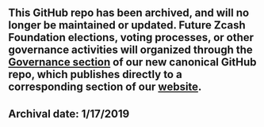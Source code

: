 ## This GitHub repo has been archived, and will no longer be maintained or updated. Future Zcash Foundation elections, voting processes, or other governance activities will organized through the [Governance section](ttps://github.com/ZcashFoundation/zfnd/tree/master/governance) of our new canonical GitHub repo, which publishes directly to a corresponding section of our [website](https://www.zfnd.org/governance/).

## Archival date: 1/17/2019
